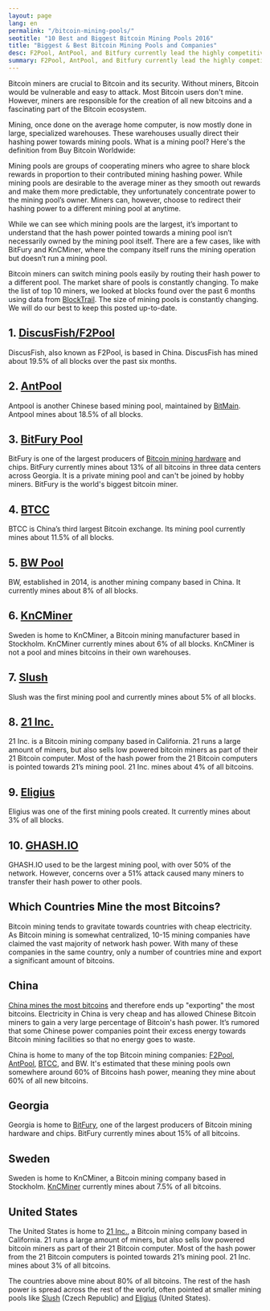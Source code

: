 ```yaml
---
layout: page
lang: en
permalink: "/bitcoin-mining-pools/"
seotitle: "10 Best and Biggest Bitcoin Mining Pools 2016"
title: "Biggest & Best Bitcoin Mining Pools and Companies"
desc: F2Pool, AntPool, and Bitfury currently lead the highly competitive Bitcoin mining industry. 
summary: F2Pool, AntPool, and Bitfury currently lead the highly competitive Bitcoin mining industry. 
---
```

Bitcoin miners are crucial to Bitcoin and its security. Without miners, Bitcoin would be vulnerable and easy to attack. Most Bitcoin users don't mine. However, miners are responsible for the creation of all new bitcoins and a fascinating part of the Bitcoin ecosystem. 

Mining, once done on the average home computer, is now mostly done in large, specialized warehouses. These warehouses usually direct their hashing power towards mining pools. What is a mining pool? Here's the definition from Buy Bitcoin Worldwide: 

Mining pools are groups of cooperating miners who agree to share block rewards in proportion to their contributed mining hashing power. While mining pools are desirable to the average miner as they smooth out rewards and make them more predictable, they unfortunately concentrate power to the mining pool’s owner. Miners can, however, choose to redirect their hashing power to a different mining pool at anytime. 

While we can see which mining pools are the largest, it’s important to understand that the hash power pointed towards a mining pool isn’t necessarily owned by the mining pool itself. There are a few cases, like with BitFury and KnCMiner, where the company itself runs the mining operation but doesn’t run a mining pool. 

Bitcoin miners can switch mining pools easily by routing their hash power to a different pool. The market share of pools is constantly changing. To make the list of top 10 miners, we looked at blocks found over the past 6 months using data from [BlockTrail](https://www.blocktrail.com/BTC/pools). The size of mining pools is constantly changing. We will do our best to keep this posted up-to-date. 

## 1. [DiscusFish/F2Pool](https://www.f2pool.com/)
DiscusFish, also known as F2Pool, is based in China. DiscusFish has mined about 19.5% of all blocks over the past six months. 

## 2. [AntPool](https://antpool.com/home.htm)
Antpool is another Chinese based mining pool, maintained by [BitMain](https://www.bitmaintech.com/about.htm). Antpool mines about 18.5% of all blocks.  

## 3. [BitFury Pool](http://www.bitfury.org/)
BitFury is one of the largest producers of [Bitcoin mining hardware](/mining-hardware/) and chips. BitFury currently mines about 13% of all bitcoins in three data centers across Georgia. It is a private mining pool and can't be joined by hobby miners. BitFury is the world's biggest bitcoin miner. 

## 4. [BTCC](https://pool.btcchina.com/)

BTCC is China’s third largest Bitcoin exchange. Its mining pool currently mines about 11.5% of all blocks. 

## 5. [BW Pool](https://www.bw.com/)
BW, established in 2014, is another mining company based in China. It currently mines about 8% of all blocks.

## 6. [KnCMiner](http://www.kncminer.com/)
Sweden is home to KnCMiner, a Bitcoin mining manufacturer based in Stockholm. KnCMiner currently mines about 6% of all blocks. KnCMiner is not a pool and mines bitcoins in their own warehouses. 

## 7. [Slush](https://mining.bitcoin.cz/home/)
Slush was the first mining pool and currently mines about 5% of all blocks. 

## 8. [21 Inc.](https://21.co/)
21 Inc. is a Bitcoin mining company based in California. 21 runs a large amount of miners, but also sells low powered bitcoin miners as part of their 21 Bitcoin computer. Most of the hash power from the 21 Bitcoin computers is pointed towards 21’s mining pool. 21 Inc. mines about 4% of all bitcoins.

## 9. [Eligius](http://eligius.st/~gateway/)

Eligius was one of the first mining pools created. It currently mines about 3% of all blocks. 

##  10.	[GHASH.IO](https://ghash.io/)
GHASH.IO used to be the largest mining pool, with over 50% of the network. However, concerns over a 51% attack caused many miners to transfer their hash power to other pools. 

## Which Countries Mine the most Bitcoins?

Bitcoin mining tends to gravitate towards countries with cheap electricity. As Bitcoin mining is somewhat centralized, 10-15 mining companies have claimed the vast majority of network hash power. With many of these companies in the same country, only a number of countries mine and export a significant amount of bitcoins. 

## China

[China mines the most bitcoins](/bitcoin-mining-in-china/) and therefore ends up "exporting" the most bitcoins. Electricity in China is very cheap and has allowed Chinese Bitcoin miners to gain a very large percentage of Bitcoin's hash power. It’s rumored that some Chinese power companies point their excess energy towards Bitcoin mining facilities so that no energy goes to waste. 

China is home to many of the top Bitcoin mining companies: [F2Pool](https://www.f2pool.com), [AntPool](https://www.antpool.com/home.htm), [BTCC](https://pool.btcc.com/), and BW. It's estimated that these mining pools own somewhere around 60% of Bitcoins hash power, meaning they mine about 60% of all new bitcoins.  

## Georgia

Georgia is home to [BitFury](http://www.bitfury.org/), one of the largest producers of Bitcoin mining hardware and chips. BitFury currently mines about 15% of all bitcoins. 

## Sweden

Sweden is home to KnCMiner, a Bitcoin mining company based in Stockholm. [KnCMiner](http://www.kncminer.com/) currently mines about 7.5% of all bitcoins. 

## United States
The United States is home to [21 Inc.](https://21.co/), a Bitcoin mining company based in California. 21 runs a large amount of miners, but also sells low powered bitcoin miners as part of their 21 Bitcoin computer. Most of the hash power from the 21 Bitcoin computers is pointed towards 21’s mining pool. 21 Inc. mines about 3% of all bitcoins. 

The countries above mine about 80% of all bitcoins. The rest of the hash power is spread across the rest of the world, often pointed at smaller mining pools like [Slush](https://mining.bitcoin.cz/home/) (Czech Republic) and [Eligius](http://eligius.st/~gateway/) (United States). 
